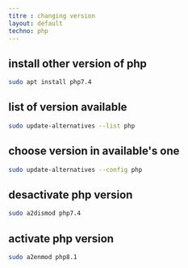 ```yaml
---
titre : changing version
layout: default
techno: php
---
```



## install other version of php
```bash
sudo apt install php7.4
```

## list of version available
```bash
sudo update-alternatives --list php
```

## choose version in available's one
```bash
sudo update-alternatives --config php
```

## desactivate php version
```bash
sudo a2dismod php7.4
```

## activate php version
```bash
sudo a2enmod php8.1
```
